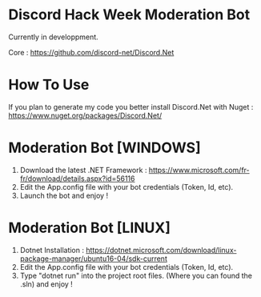 # Discord Hack Week Moderation Bot

Currently in developpment.

Core : https://github.com/discord-net/Discord.Net

# How To Use

If you plan to generate my code you better install Discord.Net with Nuget : https://www.nuget.org/packages/Discord.Net/

# Moderation Bot [WINDOWS]
1. Download the latest .NET Framework : https://www.microsoft.com/fr-fr/download/details.aspx?id=56116
2. Edit the App.config file with your bot credentials (Token, Id, etc).
3. Launch the bot and enjoy !

# Moderation Bot [LINUX]
1. Dotnet Installation : https://dotnet.microsoft.com/download/linux-package-manager/ubuntu16-04/sdk-current
2. Edit the App.config file with your bot credentials (Token, Id, etc).
3. Type "dotnet run" into the project root files. (Where you can found the .sln) and enjoy !
